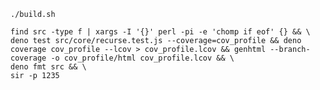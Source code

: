     ./build.sh

    find src -type f | xargs -I '{}' perl -pi -e 'chomp if eof' {} && \
    deno test src/core/recurse.test.js --coverage=cov_profile && deno coverage cov_profile --lcov > cov_profile.lcov && genhtml --branch-coverage -o cov_profile/html cov_profile.lcov && \
    deno fmt src && \
    sir -p 1235
